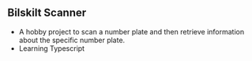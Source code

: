## Bilskilt Scanner 

- A hobby project to scan a number plate and then retrieve information about the specific number plate. 
- Learning Typescript